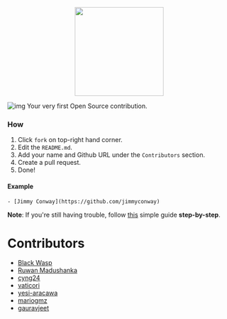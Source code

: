 <p align="center">
  <img src="https://imgur.com/87PsYk7.png" width=200 height=200 />
</p>

![img](https://imgur.com/NkrHWML.png)
Your very first Open Source contribution.


### How
1. Click `fork` on top-right hand corner.
2. Edit the `README.md`.
3. Add your name and Github URL under the `Contributors` section.
4. Create a pull request.
5. Done!

#### Example
```text
- [Jimmy Conway](https://github.com/jimmyconway)
```

__Note__: If you're still having trouble, follow [this](https://github.com/myfirstcontribution/myfirstcontribution/wiki/How-to-create-a-pull-request-on-Github) simple guide <b>step-by-step</b>.

# Contributors
- [Black Wasp](https://github.com/bl4ckw4sp)
- [Ruwan Madushanka](https://github.com/roony4)
- [cyng24](https://github.com/cyng24)
- [vaticori](https://github.com/vaticori)
- [yesi-aracawa](https://github.com/yesi-aracawa)
- [mariogmz](https://github.com/mariogmz)
- [gauravjeet](https://github.com/gauravjeet)
